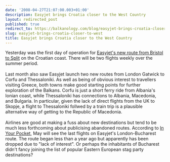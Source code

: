 ```yaml
---
date: '2008-04-27T21:07:00.003+01:00'
description: Easyjet brings Croatia closer to the West Country
layout: redirected_post
published: true
redirect_to: https://balkanology.com/blog/easyjet-brings-croatia-closer-to-west/
slug: easyjet-brings-croatia-closer-to-west
title: Easyjet brings Croatia closer to the West Country
---
```


Yesterday was the first day of operation for <a href="http://www.easyjet.com/EN/News/new_cheap_flights_biarritz_olbia_split.html">Easyjet's new route from Bristol to Split</a> on the Croatian coast. There will be two flights weekly over the summer period.<br /><br />Last month also saw Easyjet launch two new routes from London Gatwick to Corfu and Thessaloniki. As well as being of obvious interest to travellers visiting Greece, both towns make good starting points for further exploration of the Balkans. Corfu is just a short ferry ride from Albania's Ionian coast, while Thessaloniki has connections to Albania, Macedonia, and Bulgaria. In particular, given the lack of direct flights from the UK to Skopje, a flight to Thessaloniki follwed by a train trip is a plausible alternative way of getting to the Republic of Macedonia.<br /><br />Airlines are good at making a fuss about new destinations but tend to be much less forthcoming about publicising abandoned routes. According to <a href="http://blog.inyourpocket.com/2008/04/easyjet-drops-london-bucharest-route.html">In Your Pocket</a>, May will see the last flights on Easyjet's London-Bucharest route. The route began less than a year ago but apparently has been dropped due to "lack of interest". Or perhaps the inhabitants of Bucharest didn't fancy joining the list of popular Eastern European stag party destinations?